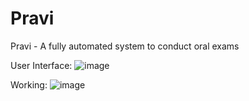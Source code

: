 # Pravi
Pravi - A fully automated system to conduct oral exams

User Interface:
![image](https://user-images.githubusercontent.com/84793523/183258129-69b5a90d-3c95-4cb1-be00-dc3db9ec1db9.png)

Working:
![image](https://user-images.githubusercontent.com/84793523/183258322-b8fb7cca-14bc-4f4e-a9fc-6449080f39bf.png)


